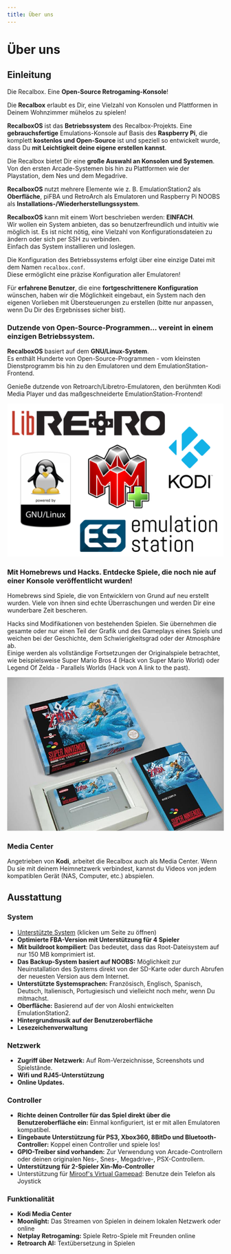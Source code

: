 ```yaml
---
title: Über uns
---
```


# Über uns

## Einleitung

Die Recalbox. Eine **Open-Source Retrogaming-Konsole**!

Die **Recalbox** erlaubt es Dir, eine Vielzahl von Konsolen und Plattformen in Deinem Wohnzimmer mühelos zu spielen!

**RecalboxOS** ist das **Betriebssystem** des Recalbox-Projekts. Eine **gebrauchsfertige** Emulations-Konsole auf Basis des **Raspberry Pi**, die komplett **kostenlos und Open-Source** ist und speziell so entwickelt wurde, dass Du **mit Leichtigkeit deine eigene erstellen kannst**.

Die Recalbox bietet Dir eine **große Auswahl an Konsolen und Systemen**. Von den ersten Arcade-Systemen bis hin zu Plattformen wie der Playstation, dem Nes und dem Megadrive.

**RecalboxOS** nutzt mehrere Elemente wie z. B. EmulationStation2 als **Oberfläche**, piFBA und RetroArch als Emulatoren und Raspberry Pi NOOBS als **Installations-/Wiederherstellungssystem**.

**RecalboxOS** kann mit einem Wort beschrieben werden: **EINFACH**.   
Wir wollen ein System anbieten, das so benutzerfreundlich und intuitiv wie möglich ist. Es ist nicht nötig, eine Vielzahl von Konfigurationsdateien zu ändern oder sich per SSH zu verbinden.   
Einfach das System installieren und loslegen.  
  
Die Konfiguration des Betriebssystems erfolgt über eine einzige Datei mit dem Namen `recalbox.conf`.  
Diese ermöglicht eine präzise Konfiguration aller Emulatoren!

Für **erfahrene Benutzer**, die eine **fortgeschrittenere Konfiguration** wünschen, haben wir die Möglichkeit eingebaut, ein System nach den eigenen Vorlieben mit Übersteuerungen zu erstellen \(bitte nur anpassen, wenn Du Dir des Ergebnisses sicher bist\).

### Dutzende von Open-Source-Programmen... vereint in einem einzigen Betriebssystem.

**RecalboxOS** basiert auf dem **GNU/Linux-System**.  
Es enthält Hunderte von Open-Source-Programmen - vom kleinsten Dienstprogramm bis hin zu den Emulatoren und dem EmulationStation-Frontend.

Genieße dutzende von Retroarch/Libretro-Emulatoren, den berühmten Kodi Media Player und das maßgeschneiderte EmulationStation-Frontend!

![](/migration-images/praesentation/opensource.png)

### Mit Homebrews und Hacks. Entdecke Spiele, die noch nie auf einer Konsole veröffentlicht wurden!

Homebrews sind Spiele, die von Entwicklern von Grund auf neu erstellt wurden. Viele von ihnen sind echte Überraschungen und werden Dir eine wunderbare Zeit bescheren.

Hacks sind Modifikationen von bestehenden Spielen. Sie übernehmen die gesamte oder nur einen Teil der Grafik und des Gameplays eines Spiels und weichen bei der Geschichte, dem Schwierigkeitsgrad oder der Atmosphäre ab.  
Einige werden als vollständige Fortsetzungen der Originalspiele betrachtet, wie beispielsweise Super Mario Bros 4 \(Hack von Super Mario World\) oder Legend Of Zelda - Parallels Worlds \(Hack von A link to the past\).

![](/migration-images/praesentation/homebrew_hack.png)

### Media Center

Angetrieben von **Kodi**, arbeitet die Recalbox auch als Media Center. Wenn Du sie mit deinem Heimnetzwerk verbindest, kannst du Videos von jedem kompatiblen Gerät \(NAS, Computer, etc.\) abspielen.

## Ausstattung

### System

* [Unterstützte System](/hardware-compatibility/emulators-compatibility) \(klicken um Seite zu öffnen\)
* **Optimierte FBA-Version mit Unterstützung für 4 Spieler**
* **Mit buildroot kompiliert**: Das bedeutet, dass das Root-Dateisystem auf nur 150 MB komprimiert ist.
* **Das Backup-System basiert auf NOOBS:** Möglichkeit zur Neuinstallation des Systems direkt von der SD-Karte oder durch Abrufen der neuesten Version aus dem Internet.
* **Unterstützte Systemsprachen:** Französisch, Englisch, Spanisch, Deutsch, Italienisch, Portugiesisch und vielleicht noch mehr, wenn Du mitmachst.
* **Oberfläche:** Basierend auf der von Aloshi entwickelten EmulationStation2.
* **Hintergrundmusik auf der Benutzeroberfläche**
* **Lesezeichenverwaltung**

### **Netzwerk**

* **Zugriff über Netzwerk:** Auf Rom-Verzeichnisse, Screenshots und Spielstände.
* **Wifi und RJ45-Unterstützung**
* **Online Updates.**

### Controller

* **Richte deinen Controller für das Spiel direkt über die Benutzeroberfläche ein:** Einmal konfiguriert, ist er mit allen Emulatoren kompatibel.
* **Eingebaute Unterstützung für PS3, Xbox360, 8BitDo und Bluetooth-Controller:** Koppel einen Controller und spiele los!
* **GPIO-Treiber sind vorhanden:** Zur Verwendung von Arcade-Controllern oder deinen originalen Nes-, Snes-, Megadrive-, PSX-Controllern.
* **Unterstützung für 2-Spieler Xin-Mo-Controller**
* Unterstützung für [Miroof's Virtual Gamepad](https://github.com/miroof/node-virtual-gamepads): Benutze dein Telefon als Joystick

### Funktionalität

* **Kodi Media Center**
* **Moonlight:** Das Streamen von Spielen in deinem lokalen Netzwerk oder online
* **Netplay Retrogaming:** Spiele Retro-Spiele mit Freunden online
* **Retroarch AI:** Textübersetzung in Spielen

